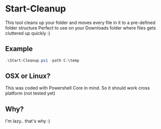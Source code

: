 # Start-Cleanup
This tool cleans up your folder and moves every file in it to a pre-defined folder structure
Perfect to use on your Downloads folder where files gets cluttered up quickly :)

## Example
```powershell
.\Start-Cleanup.ps1 -path C:\temp
```

## OSX or Linux?
This was coded with Powershell Core in mind. So it should work cross platform (not tested yet)

## Why?
I'm lazy..  that's why :)